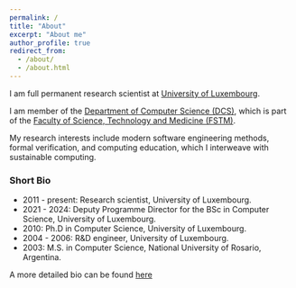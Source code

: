 ```yaml
---
permalink: /
title: "About"
excerpt: "About me"
author_profile: true
redirect_from: 
  - /about/
  - /about.html
---
```


I am full permanent research scientist at [University of Luxembourg](https://www.uni.lu). 

I am member of the [Department of Computer Science (DCS)](https://dcs.uni.lu), which is part of the [Faculty of Science, Technology and Medicine (FSTM)](https://wwwen.uni.lu/fstm). 

My research interests include modern software engineering methods, formal verification, and computing education, which I interweave with sustainable computing.

###   Short Bio

* 2011 - present: Research scientist, University of Luxembourg. 
* 2021 - 2024: Deputy Programme Director for the BSc in Computer Science, University of Luxembourg. 
* 2010: Ph.D in Computer Science, University of Luxembourg.
* 2004 - 2006: R&D engineer, University of Luxembourg.
* 2003: M.S. in Computer Science, National University of Rosario, Argentina.
 
A more detailed bio can be found [here](https://www.linkedin.com/in/acapozucca/) 